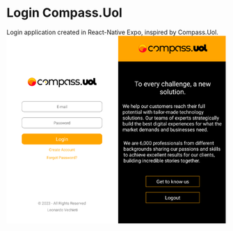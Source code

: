 # Login Compass.Uol
Login application created in React-Native Expo, inspired by Compass.Uol.
![alt text](https://github.com/LeonardoVechieti/LoginCompassUol/blob/master/LoginCompass.png?raw=true)

